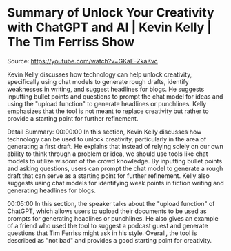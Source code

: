 # Summary of Unlock Your Creativity with ChatGPT and AI | Kevin Kelly | The Tim Ferriss Show

Source: https://youtube.com/watch?v=GKaE-ZkaKvc

Kevin Kelly discusses how technology can help unlock creativity, specifically using chat models to generate rough drafts, identify weaknesses in writing, and suggest headlines for blogs. He suggests inputting bullet points and questions to prompt the chat model for ideas and using the "upload function" to generate headlines or punchlines. Kelly emphasizes that the tool is not meant to replace creativity but rather to provide a starting point for further refinement.

Detail Summary: 
00:00:00
In this section, Kevin Kelly discusses how technology can be used to unlock creativity, particularly in the area of generating a first draft. He explains that instead of relying solely on our own ability to think through a problem or idea, we should use tools like chat models to utilize wisdom of the crowd knowledge. By inputting bullet points and asking questions, users can prompt the chat model to generate a rough draft that can serve as a starting point for further refinement. Kelly also suggests using chat models for identifying weak points in fiction writing and generating headlines for blogs.

00:05:00
In this section, the speaker talks about the "upload function" of ChatGPT, which allows users to upload their documents to be used as prompts for generating headlines or punchlines. He also gives an example of a friend who used the tool to suggest a podcast guest and generate questions that Tim Ferriss might ask in his style. Overall, the tool is described as "not bad" and provides a good starting point for creativity.

